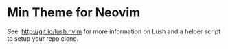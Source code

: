 Min Theme for Neovim
===

See: http://git.io/lush.nvim for more information on Lush and a helper script
to setup your repo clone.
